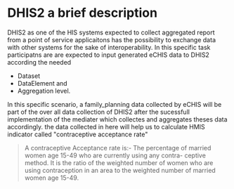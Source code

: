 # DHIS2 a brief description
DHIS2 as one of the HIS systems expected to collect aggregated report from a point of service applicaitons has the possibility to exchange data with other systems for the sake of interoperability. In this specific task participatns are are expected to input generated eCHIS data to DHIS2 according the needed 
- Dataset
- DataElement and
- Aggregation level. 

In this specific scenario, a family_planning data collected by eCHIS will be part of the over all data collection of DHIS2 after the sucessfull implementation of the mediater which collectes and aggregates theses data accordingly. the data collected in here will help us to calculate HMIS indicator called "contraceptive acceptance rate"
> A contraceptive Acceptance rate is:- The percentage of married women age 15-49 who are currently using any contra- ceptive method. It is the ratio of the weighted number of women who are using contraception in an area to the weighted number of married women age 15-49.

